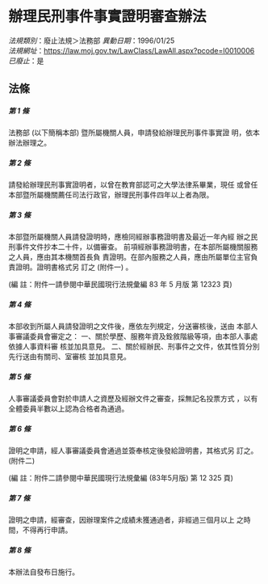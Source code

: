 # 辦理民刑事件事實證明審查辦法

*法規類別*：廢止法規＞法務部
*異動日期*：1996/01/25  
*法規網址*：https://law.moj.gov.tw/LawClass/LawAll.aspx?pcode=I0010006
*已廢止*：是


## 法條
##### 第 1 條
法務部 (以下簡稱本部) 暨所屬機關人員，申請發給辦理民刑事件事實證
明，依本辦法辦理之。

##### 第 2 條
請發給辦理民刑事實證明者，以曾在教育部認可之大學法律系畢業，現任
或曾任本部暨所屬機關薦任司法行政官，辦理民刑事件四年以上者為限。

##### 第 3 條
本部暨所屬機關人員請發證明時，應檢同經辦事務證明書及最近一年內經
辦之民刑事件文件抄本二十件，以備審查。
前項經辦事務證明書，在本部所屬機關服務之人員，應由其本機關首長負
責證明。在部內服務之人員，應由所屬單位主官負責證明。證明書格式另
訂之 (附件一) 。

 (編      註：附件一請參閱中華民國現行法規彙編 83 年 5 月版 第
 12323 頁)

##### 第 4 條
本部收到所屬人員請發證明之文件後，應依左列規定，分送審核後，送由
本部人事審議委員會審定之：
一、關於學歷、服務年資及銓敘階級等項，由本部人事處依據人事資料審
    核並加具意見。
二、關於經辦民、刑事件之文件，依其性質分別先行送由有關司、室審核
    並加具意見。


##### 第 5 條
人事審議委員會對於申請人之資歷及經辦文件之審查，採無記名投票方式
，以有全體委員半數以上認為合格者為通過。

##### 第 6 條
證明之申請，經人事審議委員會通過並簽奉核定後發給證明書，其格式另
訂之。 (附件二)

 (編      註：附件二請參閱中華民國現行法規彙編 (83年5月版) 第 12
  325 頁)

##### 第 7 條
證明之申請，經審查，因辦理案件之成績未獲通過者，非經過三個月以上
之時間，不得再行申請。

##### 第 8 條
本辦法自發布日施行。


